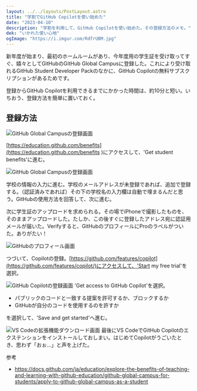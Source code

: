 ```yaml
---
layout: ../../layouts/PostLayout.astro
title: "学割でGitHub Copilotを使い始めた"
date: "2023-04-10"
description: "学割を利用して、GitHub Copilotを使い始めた。その登録方法のメモ。"
dek: "いかれた使い心地"
ogImage: "https://i.imgur.com/RdfrUBM.jpg"
---
```


新年度が始まり、最初のホームルームがあり、今年度用の学生証を受け取ってすぐ、嬉々としてGitHubのGitHub Global Campusに登録した。これにより受け取れるGitHub Student Developer Packのなかに、GitHub Copilotの無料サブスクリプションがあるためです。

登録からGitHub Copilotを利用できるまでにかかった時間は、約10分と短い。いちおう、登録方法を簡単に置いておく。

## 登録方法
![GitHub Global Campusの登録画面](https://i.imgur.com/igfB9os.webp)

[https://education.github.com/benefits](https://education.github.com/benefits )にアクセスして、'Get student benefits'に進む。

![GitHub Global Campusの登録画面](https://i.imgur.com/tyh8er6.webp)

学校の情報の入力に進む。学校のメールアドレスが未登録であれば、追加で登録する。（認証済みであれば）その下の学校名の入力欄は自動で埋まるんだと思う。GitHubの使用方法を回答して、次に進む。

次に学生証のアップロードを求められる。その場でiPhoneで撮影したものを、そのままアップロードした。たしか、この後すぐに登録したアドレス宛に認証用メールが届いた。Verifyすると、GitHubのプロフィールにProのラベルがついた。ありがたい！

![GitHubのプロフィール画面](https://i.imgur.com/JNFVEwN.webp)

つづいて、Copilotの登録。[https://github.com/features/copilot](https://github.com/features/copilot/)にアクセスして、'Start my free trial'を選択。

![GitHub Copilotの登録画面](https://i.imgur.com/RdfrUBM.webp)
'Get access to GitHub Copilot'を選択。

- パブリックのコードと一致する提案を許可するか、ブロックするか
- GitHubが自分のコードを使用するのを許すか

を選択して、'Save and get started'へ進む。

![VS Codeの拡張機能ダウンロード画面](https://i.imgur.com/zkNXsx0.webp)
最後にVS CodeでGitHub Copilotのエクステンションをインストールしておしまい。はじめてCopilotがうごいたとき、思わず「おぉ...」と声を上げた。


参考
- https://docs.github.com/ja/education/explore-the-benefits-of-teaching-and-learning-with-github-education/github-global-campus-for-students/apply-to-github-global-campus-as-a-student